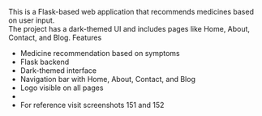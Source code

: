 This is a Flask-based web application that recommends medicines based on user input.  
The project has a dark-themed UI and includes pages like Home, About, Contact, and Blog.
Features
- Medicine recommendation based on symptoms
- Flask backend
- Dark-themed interface
- Navigation bar with Home, About, Contact, and Blog
- Logo visible on all pages
-
- For reference visit screenshots 151 and 152
